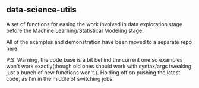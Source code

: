 ## data-science-utils

A set of functions for easing the work involved in data exploration stage before the Machine
Learning/Statistical Modeling stage.

All of the examples and demonstration have been moved to a separate repo [here.](https://github.com/anandjeyahar/mlDemoExamples)

P.S: Warning, the code base is a bit behind the current one so examples won't work exactly(though old ones should work with syntax/args tweaking, just a bunch of new functions won't.). Holding off on pushing the latest code, as I'm in the middle of switching jobs.
